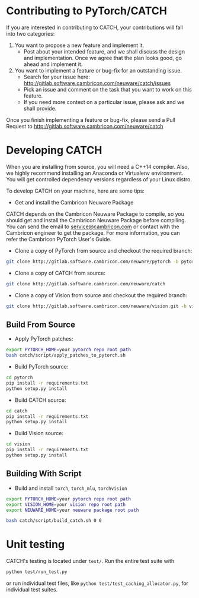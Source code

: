 # Contributing to PyTorch/CATCH

If you are interested in contributing to CATCH, your contributions will fall
into two categories:

1. You want to propose a new feature and implement it.
    - Post about your intended feature, and we shall discuss the design and
    implementation. Once we agree that the plan looks good, go ahead and implement it.
2. You want to implement a feature or bug-fix for an outstanding issue.
    - Search for your issue here: http://gitlab.software.cambricon.com/neuware/catch/issues
    - Pick an issue and comment on the task that you want to work on this feature.
    - If you need more context on a particular issue, please ask and we shall provide.

Once you finish implementing a feature or bug-fix, please send a Pull Request to
http://gitlab.software.cambricon.com/neuware/catch

# Developing CATCH

When you are installing from source, you will need a C++14 compiler. Also, we highly recommend installing an Anaconda or Virtualenv environment.
You will get controlled dependency versions regardless of your Linux distro.

To develop CATCH on your machine, here are some tips:

* Get and install the Cambricon Neuware Package

CATCH depends on the Cambricon Neuware Package to compile, so you should get and install the
Cambricon Neuware Package before compiling. You can send the email to service@cambricon.com or
contact with the Cambricon engineer to get the package. For more information, you can refer the
Cambricon PyTorch User's Guide.

* Clone a copy of PyTorch from source and checkout the required branch:

```bash
git clone http://gitlab.software.cambricon.com/neuware/pytorch -b pytorch_1.6.0
```

* Clone a copy of CATCH from source:

```bash
git clone http://gitlab.software.cambricon.com/neuware/catch
```

* Clone a copy of Vision from source and checkout the required branch:

```bash
git clone http://gitlab.software.cambricon.com/neuware/vision.git -b vision_0.7.0
```

## Build From Source

* Apply PyTorch patches:

```bash
export PYTORCH_HOME=your pytorch repo root path
bash catch/script/apply_patches_to_pytorch.sh
```

* Build PyTorch source:

```bash
cd pytorch
pip install -r requirements.txt
python setup.py install
```

* Build CATCH source:

```bash
cd catch
pip install -r requirements.txt
python setup.py install
```

* Build Vision source:

```bash
cd vision
pip install -r requirements.txt
python setup.py install
```

## Building With Script

* Build and install `torch`, `torch_mlu`, `torchvision`

```bash
export PYTORCH_HOME=your pytorch repo root path
export VISION_HOME=your vision repo root path
export NEUWARE_HOME=your neuware package root path

bash catch/script/build_catch.sh 0 0
```

# Unit testing

CATCH's testing is located under `test/`. Run the entire test suite with

```bash
python test/run_test.py
```

or run individual test files, like `python test/test_caching_allocator.py`, for individual test suites.
